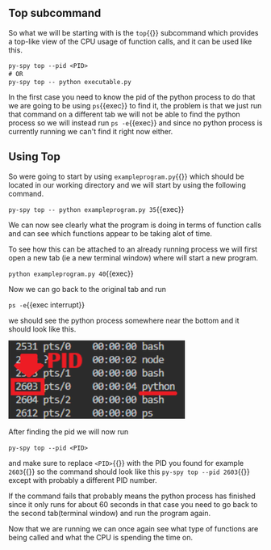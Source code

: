 ## Top subcommand
So what we will be starting with is the `top`{{}} subcommand which provides a top-like view of the CPU usage of function calls, and it can be used like this.
```
py-spy top --pid <PID>
# OR
py-spy top -- python executable.py
```

In the first case you need to know the pid of the python process to do that we are going to be using `ps`{{exec}} to find it, the problem is that we just run that command on a different tab we will not be able to find the python process so we will instead run `ps -e`{{exec}} and since no python process is currently running we can't find it right now either.


## Using Top

So were going to start by using `exampleprogram.py`{{}} which should be located in our working directory and we will start by using the following command.

`py-spy top -- python exampleprogram.py 35`{{exec}}

We can now see clearly what the program is doing in terms of function calls and can see which functions appear to be taking alot of time.

To see how this can be attached to an already running process we will first open a new tab (ie a new terminal window) where will start a new program.

`python exampleprogram.py 40`{{exec}}

Now we can go back to the original tab and run 

`ps -e`{{exec interrupt}} 

we should see the python process somewhere near the bottom and it should look like this.

<img src="./pythonpid.png" width="350px">

After finding the pid we will now run

`py-spy top --pid <PID>` 

and make sure to replace `<PID>`{{}} with the PID you found for example `2603`{{}} so the command should look like this `py-spy top --pid 2603`{{}} except with probably a different PID number.

If the command fails that probably means the python process has finished since it only runs for about 60 seconds in that case you need to go back to the second tab(terminal window) and run the program again.

Now that we are running we can once again see what type of functions are being called and what the CPU is spending the time on.